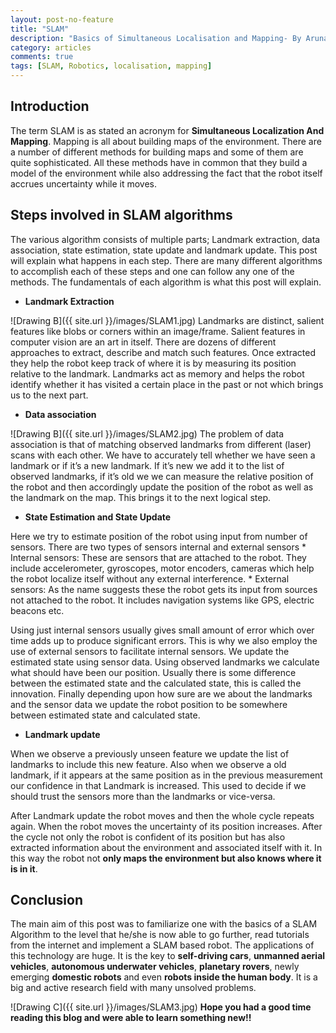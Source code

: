 ```yaml
---
layout: post-no-feature
title: "SLAM"
description: "Basics of Simultaneous Localisation and Mapping- By Arunabh Ghosh"
category: articles
comments: true
tags: [SLAM, Robotics, localisation, mapping]
---
```


## Introduction

The term SLAM is as stated an acronym for __Simultaneous Localization And Mapping__. Mapping is all about building maps of the environment. There are a number of different methods for building maps and some of them are quite sophisticated. All these methods have in common that they build a model of the environment while also addressing the fact that the robot itself accrues uncertainty while it moves. 

## Steps involved in SLAM algorithms

The various algorithm consists of multiple parts; Landmark extraction, data association, state estimation, state update and landmark update. This post will explain what happens in each step. There are many different algorithms to accomplish each of these steps and one can follow any one of the methods. The fundamentals of each algorithm is what this post will explain.

* **Landmark Extraction**

 ![Drawing B]({{ site.url }}/images/SLAM1.jpg)
Landmarks are distinct, salient features like blobs or corners within an image/frame. Salient features in computer vision are an art in itself. There are dozens of different approaches to extract, describe and match such features. Once extracted they help the robot keep track of where it is by measuring its position relative to the landmark. Landmarks act as memory and helps the robot identify whether it has visited a certain place in the past or not which brings us to the next part.

* **Data association** 

 ![Drawing B]({{ site.url }}/images/SLAM2.jpg)
The problem of data association is that of matching observed landmarks from different (laser) scans with each other. We have to accurately tell whether we have seen a landmark or if it’s a new landmark. If it’s new we add it to the list of observed landmarks, if it’s old we we can measure the relative position of the robot and then accordingly update the position of the robot as well as the landmark on the map. This brings it to the next logical step.

* **State Estimation and State Update**

Here we try to estimate position of the robot using input from number of sensors. There are two types of sensors internal and external sensors
	* Internal sensors: These are sensors that are attached to the robot. They include accelerometer, gyroscopes, motor encoders, cameras which help the robot localize itself without any external interference.
	* External sensors: As the name suggests these the robot gets its input from sources not attached to the robot. It includes navigation systems like GPS, electric beacons etc.

Using just internal sensors usually gives small amount of error which over time adds up to produce significant errors. This is why we also employ the use of external sensors to facilitate internal sensors. 
We update the estimated state using sensor data. Using observed landmarks we calculate what should have been our position. Usually there is some difference between the estimated state and the calculated state, this is called the innovation.
Finally depending upon how sure are we about the landmarks and the sensor data we update the robot position to be somewhere between estimated state and calculated state.



* **Landmark update**

When we observe a previously unseen feature we update the list of landmarks to include this new feature. Also when we observe a old landmark, if it appears at the same position as in the previous measurement our confidence in that Landmark is increased. This used to decide if we should trust the sensors more than the landmarks or vice-versa.


After Landmark update the robot moves and then the whole cycle repeats again. When the robot moves the uncertainty of its position increases. After the cycle not only the robot is confident of its position but has also extracted information about the environment and associated itself with it. In this way the robot not __only maps the environment but also knows where it is in it__.


## Conclusion

The main aim of this post was to familiarize one with the basics of a SLAM Algorithm to the level that he/she is now able to go further, read tutorials from the internet and implement a SLAM based robot. The applications of this technology are huge. It is the key to __self-driving cars__, __unmanned aerial vehicles__, __autonomous underwater vehicles__, __planetary rovers__, newly emerging __domestic robots__ and even __robots inside the human body__. It is a big and active research field with many unsolved problems.

 ![Drawing C]({{ site.url }}/images/SLAM3.jpg)
__Hope you had a good time reading this blog and were able to learn something new!!__ 

